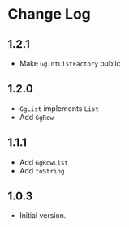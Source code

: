 # Change Log

## 1.2.1

- Make `GgIntListFactory` public

## 1.2.0

- `GgList` implements `List`
- Add `GgRow`

## 1.1.1

- Add `GgRowList`
- Add `toString`

## 1.0.3

- Initial version.
